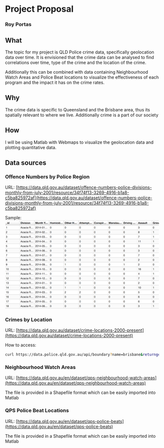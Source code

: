 # Project Proposal
### Roy Portas

## What

The topic for my project is QLD Police crime data, specifically geolocation
data over time. It is envisioned that the crime data can be analysed to find correlations over time, type of the crime and the location of the crime.

Additionally this can be combined with data containing Neighbourhood Watch
Areas and Police Beat locations to visualize the effectiveness of each program
and the impact it has on the crime rates.

## Why

The crime data is specific to Queensland and the Brisbane area, thus its
spatially relevant to where we live. Additionally crime is a part of our
society 

## How

I will be using Matlab with Webmaps to visualize the geolocation data and
plotting quantitative data.


## Data sources

### Offence Numbers by Police Region

URL: [https://data.qld.gov.au/dataset/offence-numbers-police-divisions-monthly-from-july-2001/resource/34f74f13-3269-4916-b1a8-c5ba825972af](https://data.qld.gov.au/dataset/offence-numbers-police-divisions-monthly-from-july-2001/resource/34f74f13-3269-4916-b1a8-c5ba825972af)

Sample:
![Sample Data](resources/offence_by_numbers.png)

### Crimes by Location

URL: [https://data.qld.gov.au/dataset/crime-locations-2000-present](https://data.qld.gov.au/dataset/crime-locations-2000-present)

How to access:

```bash
curl https://data.police.qld.gov.au/api/boundary?name=brisbane&returngeometry=true&maxresults=5
```

### Neighbourhood Watch Areas

URL: [https://data.qld.gov.au/en/dataset/qps-neighbourhood-watch-areas](https://data.qld.gov.au/en/dataset/qps-neighbourhood-watch-areas)

The file is provided in a Shapefile format which can be easily imported into
Matlab


### QPS Police Beat Locations

URL: [https://data.qld.gov.au/en/dataset/qps-police-beats](https://data.qld.gov.au/en/dataset/qps-police-beats)

The file is provided in a Shapefile format which can be easily imported into
Matlab
